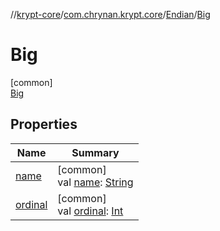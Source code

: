 //[krypt-core](../../../../index.md)/[com.chrynan.krypt.core](../../index.md)/[Endian](../index.md)/[Big](index.md)

# Big

[common]\
[Big](index.md)

## Properties

| Name | Summary |
|---|---|
| [name](../-little/index.md#-372974862%2FProperties%2F-1475907568) | [common]<br>val [name](../-little/index.md#-372974862%2FProperties%2F-1475907568): [String](https://kotlinlang.org/api/latest/jvm/stdlib/kotlin/-string/index.html) |
| [ordinal](../-little/index.md#-739389684%2FProperties%2F-1475907568) | [common]<br>val [ordinal](../-little/index.md#-739389684%2FProperties%2F-1475907568): [Int](https://kotlinlang.org/api/latest/jvm/stdlib/kotlin/-int/index.html) |
